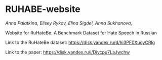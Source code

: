 # RUHABE-website

<em>Anna Palatkina, Elisey Rykov, Elina Sigdel, Anna Sukhanova, </em>

Website for RuHateBe: A Benchmark Dataset for Hate Speech in Russian



Link to the RuHateBe dataset: https://disk.yandex.ru/d/hi3PF0XuoyCRlg

Link to the paper: https://disk.yandex.ru/i/Divcpu7LaJwchw
